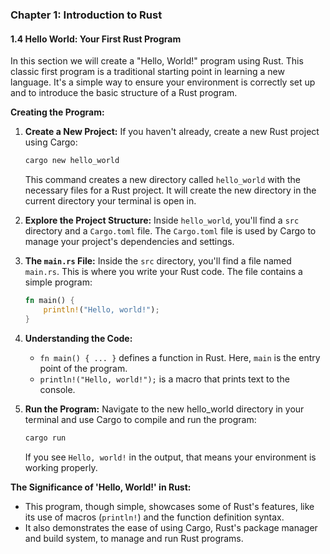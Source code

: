 ### Chapter 1: Introduction to Rust

#### 1.4 Hello World: Your First Rust Program

In this section we will create a "Hello, World!" program using Rust. This classic first program is a traditional starting point in learning a new language. It's a simple way to ensure your environment is correctly set up and to introduce the basic structure of a Rust program.

**Creating the Program:**

1. **Create a New Project:** If you haven't already, create a new Rust project using Cargo:
   ```sh
   cargo new hello_world
   ```
   This command creates a new directory called `hello_world` with the necessary files for a Rust project. It will create the new directory in the current directory your terminal is open in.

2. **Explore the Project Structure:** Inside `hello_world`, you'll find a `src` directory and a `Cargo.toml` file. The `Cargo.toml` file is used by Cargo to manage your project's dependencies and settings.

3. **The `main.rs` File:** Inside the `src` directory, you'll find a file named `main.rs`. This is where you write your Rust code. The file contains a simple program:
   ```rust
   fn main() {
       println!("Hello, world!");
   }
   ```

4. **Understanding the Code:**
   - `fn main() { ... }` defines a function in Rust. Here, `main` is the entry point of the program.
   - `println!("Hello, world!");` is a macro that prints text to the console.

5. **Run the Program:** Navigate to the new hello_world directory in your terminal and use Cargo to compile and run the program:
   ```sh
   cargo run
   ```
   If you see `Hello, world!` in the output, that means your environment is working properly.

**The Significance of 'Hello, World!' in Rust:**

- This program, though simple, showcases some of Rust's features, like its use of macros (`println!`) and the function definition syntax.
- It also demonstrates the ease of using Cargo, Rust's package manager and build system, to manage and run Rust programs.